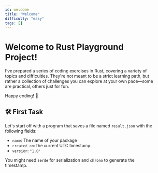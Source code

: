 ```yaml
---
id: welcome
title: "Welcome"
difficulty: "easy"
tags: []
---
```


# Welcome to Rust Playground Project!

I’ve prepared a series of coding exercises in Rust, covering a variety of topics and difficulties.
They're not meant to be a strict learning path, but rather a collection of challenges you can explore at your own pace—some are practical, others just for fun.

Happy coding! 🦀

## 🛠️ First Task

Let's start off with a program that saves a file named `result.json` with the following fields:

- `name`: The name of your package
- `created_on`: the current UTC timestamp
- `version`: `"1.0"`

You might need `serde` for serialization and `chrono` to generate the timestamp.